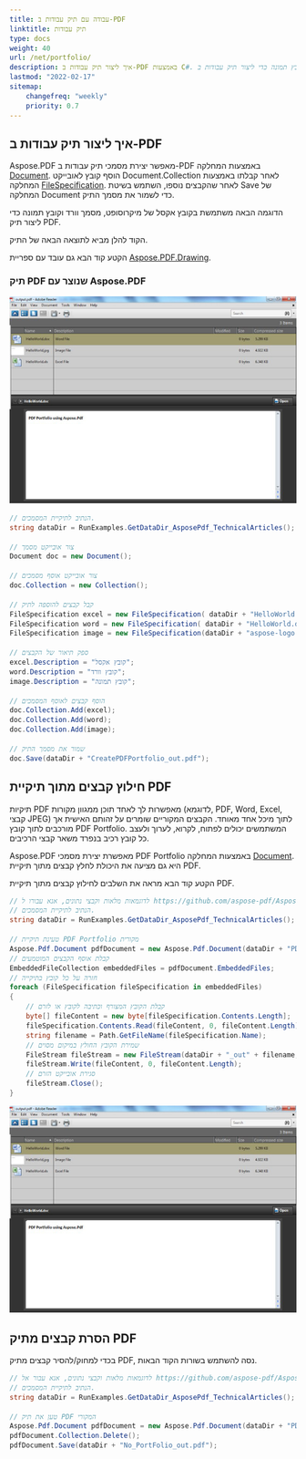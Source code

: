 ```yaml
---
title: עבודה עם תיק עבודות ב-PDF
linktitle: תיק עבודות
type: docs
weight: 40
url: /net/portfolio/
description: איך ליצור תיק עבודות ב-PDF באמצעות C#. עליך להשתמש בקובץ אקסל של מיקרוסופט, מסמך וורד, וקובץ תמונה כדי ליצור תיק עבודות ב-PDF.
lastmod: "2022-02-17"
sitemap:
    changefreq: "weekly"
    priority: 0.7
---
```

<script type="application/ld+json">
{
    "@context": "https://schema.org",
    "@type": "TechArticle",
    "headline": "עבודה עם תיק עבודות ב-PDF",
    "alternativeHeadline": "יצירת תיק עבודות במסמך PDF",
    "author": {
        "@type": "Person",
        "name":"אנסטסיה חולוב",
        "givenName": "אנסטסיה",
        "familyName": "חולוב",
        "url":"https://www.linkedin.com/in/anastasiia-holub-750430225/"
    },
    "genre": "יצירת מסמכי PDF",
    "keywords": "pdf, c#, תיק עבודות",
    "wordcount": "302",
    "proficiencyLevel":"מתחיל",
    "publisher": {
        "@type": "Organization",
        "name": "צוות מסמכים של Aspose.PDF",
        "url": "https://products.aspose.com/pdf",
        "logo": "https://www.aspose.cloud/templates/aspose/img/products/pdf/aspose_pdf-for-net.svg",
        "alternateName": "Aspose",
        "sameAs": [
            "https://facebook.com/aspose.pdf/",
            "https://twitter.com/asposepdf",
            "https://www.youtube.com/channel/UCmV9sEg_QWYPi6BJJs7ELOg/featured",
            "https://www.linkedin.com/company/aspose",
            "https://stackoverflow.com/questions/tagged/aspose",
            "https://aspose.quora.com/",
            "https://aspose.github.io/"
        ],
        "contactPoint": [
            {
                "@type": "ContactPoint",
                "telephone": "+1 903 306 1676",
                "contactType": "מכירות",
                "areaServed": "US",
                "availableLanguage": "en"
            },
            {
                "@type": "ContactPoint",
                "telephone": "+44 141 628 8900",
                "contactType": "מכירות",
                "areaServed": "GB",
                "availableLanguage": "en"
            },
            {
                "@type": "ContactPoint",
                "telephone": "+61 2 8006 6987",
                "contactType": "מכירות",
                "areaServed": "AU",
                "availableLanguage": "en"
            }
        ]
    },
    "url": "/net/portfolio/",
    "mainEntityOfPage": {
        "@type": "WebPage",
        "@id": "/net/portfolio/"
    },
    "dateModified": "2022-02-04",
    "description": "איך ליצור תיק עבודות ב-PDF באמצעות C#. עליך להשתמש בקובץ אקסל של מיקרוסופט, מסמך וורד, וקובץ תמונה כדי ליצור תיק עבודות ב-PDF."
}
</script>
## איך ליצור תיק עבודות ב-PDF

Aspose.PDF מאפשר יצירת מסמכי תיק עבודות ב-PDF באמצעות המחלקה [Document](https://reference.aspose.com/pdf/net/aspose.pdf/document). הוסף קובץ לאובייקט Document.Collection לאחר קבלתו באמצעות המחלקה [FileSpecification](https://reference.aspose.com/pdf/net/aspose.pdf/filespecification). לאחר שהקבצים נוספו, השתמש בשיטת Save של המחלקה Document כדי לשמור את מסמך התיק.

הדוגמה הבאה משתמשת בקובץ אקסל של מיקרוסופט, מסמך וורד וקובץ תמונה כדי ליצור תיק PDF.

הקוד להלן מביא לתוצאה הבאה של התיק.

הקטע קוד הבא גם עובד עם ספריית [Aspose.PDF.Drawing](/pdf/net/drawing/).

### תיק PDF שנוצר עם Aspose.PDF

![תיק PDF שנוצר עם Aspose.PDF ל-.NET](working-with-pdf-portfolio_1.jpg)

```csharp
// הנתיב לתיקיית המסמכים.
string dataDir = RunExamples.GetDataDir_AsposePdf_TechnicalArticles();

// צור אובייקט מסמך
Document doc = new Document();

// צור אובייקט אוסף מסמכים
doc.Collection = new Collection();

// קבל קבצים להוספה לתיק
FileSpecification excel = new FileSpecification( dataDir + "HelloWorld.xlsx");
FileSpecification word = new FileSpecification( dataDir + "HelloWorld.docx");
FileSpecification image = new FileSpecification(dataDir + "aspose-logo.jpg");

// ספק תיאור של הקבצים
excel.Description = "קובץ אקסל";
word.Description = "קובץ וורד";
image.Description = "קובץ תמונה";

// הוסף קבצים לאוסף המסמכים
doc.Collection.Add(excel);
doc.Collection.Add(word);
doc.Collection.Add(image);

// שמור את מסמך התיק
doc.Save(dataDir + "CreatePDFPortfolio_out.pdf");
```
## חילוץ קבצים מתוך תיקיית PDF

תיקיות PDF מאפשרות לך לאחד תוכן ממגוון מקורות (לדוגמא, PDF, Word, Excel, קבצי JPEG) לתוך מיכל אחד מאוחד. הקבצים המקוריים שומרים על זהותם האישית אך מורכבים לתוך קובץ PDF Portfolio. המשתמשים יכולים לפתוח, לקרוא, לערוך ולעצב כל קובץ רכיב בנפרד משאר קבצי הרכיבים.

Aspose.PDF מאפשרת יצירת מסמכי PDF Portfolio באמצעות המחלקה [Document](https://reference.aspose.com/pdf/net/aspose.pdf/document). היא גם מציעה את היכולת לחלץ קבצים מתוך תיקיית PDF.

הקטע קוד הבא מראה את השלבים לחילוץ קבצים מתוך תיקיית PDF.

```csharp
// לדוגמאות מלאות וקבצי נתונים, אנא עבורו ל https://github.com/aspose-pdf/Aspose.PDF-for-.NET
// הנתיב לתיקיית המסמכים.
string dataDir = RunExamples.GetDataDir_AsposePdf_TechnicalArticles();

// טעינת תיקיית PDF Portfolio מקורית
Aspose.Pdf.Document pdfDocument = new Aspose.Pdf.Document(dataDir + "PDFPortfolio.pdf");
// קבלת אוסף הקבצים המוטמעים
EmbeddedFileCollection embeddedFiles = pdfDocument.EmbeddedFiles;
// חזרה על כל קובץ בתיקייה
foreach (FileSpecification fileSpecification in embeddedFiles)
{
    // קבלת הקובץ המצורף וכתיבה לקובץ או לזרם
    byte[] fileContent = new byte[fileSpecification.Contents.Length];
    fileSpecification.Contents.Read(fileContent, 0, fileContent.Length);
    string filename = Path.GetFileName(fileSpecification.Name);
    // שמירת הקובץ החולץ במיקום מסוים
    FileStream fileStream = new FileStream(dataDir + "_out" + filename, FileMode.Create);
    fileStream.Write(fileContent, 0, fileContent.Length);
    // סגירת אובייקט הזרם
    fileStream.Close();
}
```
![הסר קבצים מתיק PDF](working-with-pdf-portfolio_2.jpg)

## הסרת קבצים מתיק PDF

בכדי למחוק/להסיר קבצים מתיק PDF, נסה להשתמש בשורות הקוד הבאות.

```csharp
// לדוגמאות מלאות וקבצי נתונים, אנא עבור אל https://github.com/aspose-pdf/Aspose.PDF-for-.NET
// הנתיב לתיקיית המסמכים.
string dataDir = RunExamples.GetDataDir_AsposePdf_TechnicalArticles();

// טען את תיק PDF המקורי
Aspose.Pdf.Document pdfDocument = new Aspose.Pdf.Document(dataDir + "PDFPortfolio.pdf");
pdfDocument.Collection.Delete();
pdfDocument.Save(dataDir + "No_PortFolio_out.pdf");
```

<script type="application/ld+json">
{
    "@context": "http://schema.org",
    "@type": "SoftwareApplication",
    "name": "Aspose.PDF for .NET Library",
    "image": "https://www.aspose.cloud/templates/aspose/img/products/pdf/aspose_pdf-for-net.svg",
    "url": "https://www.aspose.com/",
    "publisher": {
        "@type": "Organization",
        "name": "Aspose.PDF",
        "url": "https://products.aspose.com/pdf",
        "logo": "https://www.aspose.cloud/templates/aspose/img/products/pdf/aspose_pdf-for-net.svg",
        "alternateName": "Aspose",
        "sameAs": [
            "https://facebook.com/aspose.pdf/",
            "https://twitter.com/asposepdf",
            "https://www.youtube.com/channel/UCmV9sEg_QWYPi6BJJs7ELOg/featured",
            "https://www.linkedin.com/company/aspose",
            "https://stackoverflow.com/questions/tagged/aspose",
            "https://aspose.quora.com/",
            "https://aspose.github.io/"
        ],
        "contactPoint": [
            {
                "@type": "ContactPoint",
                "telephone": "+1 903 306 1676",
                "contactType": "sales",
                "areaServed": "US",
                "availableLanguage": "en"
            },
            {
                "@type": "ContactPoint",
                "telephone": "+44 141 628 8900",
                "contactType": "sales",
                "areaServed": "GB",
                "availableLanguage": "en"
            },
            {
                "@type": "ContactPoint",
                "telephone": "+61 2 8006 6987",
                "contactType": "sales",
                "areaServed": "AU",
                "availableLanguage": "en"
            }
        ]
    },
    "offers": {
        "@type": "Offer",
        "price": "1199",
        "priceCurrency": "USD"
    },
    "applicationCategory": "PDF Manipulation Library for .NET",
    "downloadUrl": "https://www.nuget.org/packages/Aspose.PDF/",
    "operatingSystem": "Windows, MacOS, Linux",
    "screenshot": "https://docs.aspose.com/pdf/net/create-pdf-document/screenshot.png",
    "softwareVersion": "2022.1",
    "aggregateRating": {
        "@type": "AggregateRating",
        "ratingValue": "5",
        "ratingCount": "16"
    }
}
</script>

